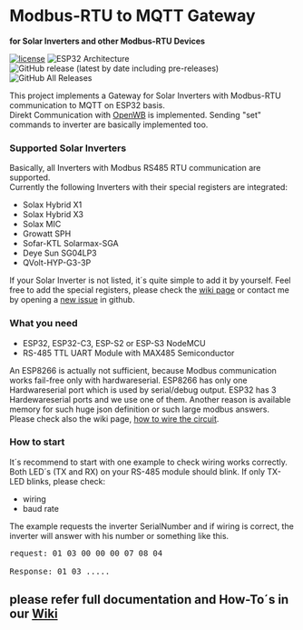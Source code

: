 # Modbus-RTU to MQTT Gateway 
**for Solar Inverters and other Modbus-RTU Devices**

[![license](https://img.shields.io/badge/Licence-GNU%20v3.0-green)](https://github.com/desktop/desktop/blob/master/LICENSE)
![ESP32 Architecture](https://img.shields.io/badge/Architecture-ESP32-blue)
![GitHub release (latest by date including pre-releases)](https://img.shields.io/github/v/release/tobiasfaust/SolaxModbusGateway?include_prereleases&style=plastic)
![GitHub All Releases](https://img.shields.io/github/downloads/tobiasfaust/SolaxModbusGateway/total?style=plastic)


This project implements a Gateway for Solar Inverters with Modbus-RTU communication to MQTT on ESP32 basis.  
Direkt Communication with [OpenWB](https://openwb.de) is implemented.
Sending "set" commands to inverter are basically implemented too.

### Supported Solar Inverters
Basically, all Inverters with Modbus RS485 RTU communication are supported.  
Currently the following Inverters with their special registers are integrated:
* Solax Hybrid X1
* Solax Hybrid X3 
* Solax MIC
* Growatt SPH
* Sofar-KTL Solarmax-SGA
* Deye Sun SG04LP3
* QVolt-HYP-G3-3P

If your Solar Inverter is not listed, it´s quite simple to add it by yourself. Feel free to add the special registers, please check the [wiki page](https://github.com/tobiasfaust/SolaxModbusGateway/wiki/configuration-register) or contact me by opening a [new issue](https://github.com/tobiasfaust/SolaxModbusGateway/issues) in github.

### What you need
* ESP32, ESP32-C3, ESP-S2 or ESP-S3 NodeMCU
* RS-485 TTL UART Module with MAX485 Semiconductor 

An ESP8266 is actually not sufficient, because Modbus communication works fail-free only with hardwareserial. ESP8266 has only one Hardwareserial port which is used by serial/debug output. ESP32 has 3 Hardewareserial ports and we use one of them. Another reason is available memory for such huge json definition or such large modbus answers.  
Please check also the wiki page, [how to wire the circuit](https://github.com/tobiasfaust/SolaxModbusGateway/wiki/wiring-the-circuit).

### How to start
It´s recommend to start with one example to check wiring works correctly. Both LED´s (TX and RX) on your RS-485 module should blink. If only TX-LED blinks, please check: 
* wiring
* baud rate

The example requests the inverter SerialNumber and if wiring is correct, the inverter will answer with his number or something like this.

<pre>
request: 01 03 00 00 00 07 08 04

Response: 01 03 .....
</pre>


## please refer full documentation and How-To´s in our [Wiki](https://github.com/tobiasfaust/SolaxModbusGateway/wiki)
